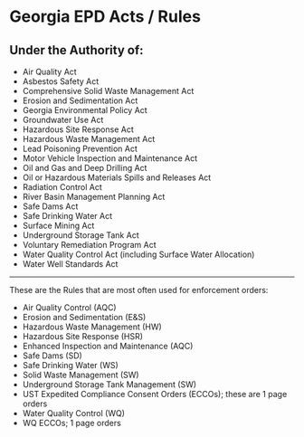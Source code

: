 # Georgia EPD Acts / Rules

## Under the Authority of:

* Air Quality Act
* Asbestos Safety Act
* Comprehensive Solid Waste Management Act
* Erosion and Sedimentation Act
* Georgia Environmental Policy Act
* Groundwater Use Act
* Hazardous Site Response Act
* Hazardous Waste Management Act
* Lead Poisoning Prevention Act
* Motor Vehicle Inspection and Maintenance Act
* Oil and Gas and Deep Drilling Act
* Oil or Hazardous Materials Spills and Releases Act 
* Radiation Control Act
* River Basin Management Planning Act 
* Safe Dams Act
* Safe Drinking Water Act
* Surface Mining Act
* Underground Storage Tank Act
* Voluntary Remediation Program Act
* Water Quality Control Act (including Surface Water Allocation)
* Water Well Standards Act

---

These are the Rules that are most often used for enforcement orders:

* Air Quality Control (AQC)
* Erosion and Sedimentation (E&S)
* Hazardous Waste Management (HW)
* Hazardous Site Response (HSR)
* Enhanced Inspection and Maintenance (AQC)
* Safe Dams (SD)
* Safe Drinking Water (WS)
* Solid Waste Management (SW)
* Underground Storage Tank Management (SW)
* UST Expedited Compliance Consent Orders (ECCOs); these are 1 page orders
* Water Quality Control (WQ)
* WQ ECCOs; 1 page orders 
